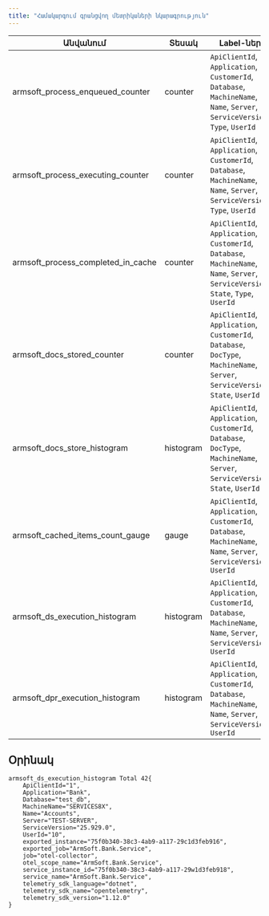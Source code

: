 ```yaml
---
title: "Համակարգում գրանցվող մետրիկաների նկարագրություն" 
---
```


| **Անվանում** | **Տեսակ** | **Label-ներ** | **Նկարագրություն** |
| --- | --- | --- | --- |
| armsoft_process_enqueued_counter | counter | `ApiClientId`, `Application`, `CustomerId`, `Database`, `MachineName`, `Name`, `Server`, `ServiceVersion`, `Type`, `UserId` | Գրանցում է հերթում սպասող երկար տևող հարցումների ([փաստաթղթերի](../../definitions/document.md) [գրանցում](../../definitions/document/Store.md)/[հեռացում](../../definitions/document/Delete.md), [տվյալների աղբյուրների](../../definitions/ds.md), [DPR](../../definitions/dpr.md)-ների կատարում) քանակը։ <br> Կիրառելի է [OTLPPROCMETERENABLED](parameters.md#otlpprocmeterenabled) պարամետրի **true** արժեքի դեպքում։ |
| armsoft_process_executing_counter | counter | `ApiClientId`, `Application`, `CustomerId`, `Database`, `MachineName`, `Name`, `Server`, `ServiceVersion`, `Type`, `UserId` | Գրանցում է կատարվող երկար տևող հարցումների ([փաստաթղթերի](../../definitions/document.md) [գրանցում](../../definitions/document/Store.md)/[հեռացում](../../definitions/document/Delete.md), [տվյալների աղբյուրների](../../definitions/ds.md), [DPR](../../definitions/dpr.md)-ների կատարում) քանակը։ <br> Կիրառելի է [OTLPPROCMETERENABLED](parameters.md#otlpprocmeterenabled) պարամետրի **true** արժեքի դեպքում։ |
| armsoft_process_completed_in_cache | counter | `ApiClientId`, `Application`, `CustomerId`, `Database`, `MachineName`, `Name`, `Server`, `ServiceVersion`, `State`, `Type`, `UserId` | Գրանցում է ավարտված երկար տևող հարցումների ([փաստաթղթերի](../../definitions/document.md) [գրանցում](../../definitions/document/Store.md)/[հեռացում](../../definitions/document/Delete.md), [տվյալների աղբյուրների](../../definitions/ds.md), [DPR](../../definitions/dpr.md)-ների կատարում) քանակը։ <br> Կիրառելի է [OTLPPROCMETERENABLED](parameters.md#otlpprocmeterenabled) պարամետրի **true** արժեքի դեպքում։ |
| armsoft_docs_stored_counter | counter | `ApiClientId`, `Application`, `CustomerId`, `Database`, `DocType`, `MachineName`, `Server`, `ServiceVersion`, `State`, `UserId` | Արձանագրում է համակարգում գրանցված փաստաթղթերի քանակը։ <br> Կիրառելի է [OTLPDOCSMETERENABLED](parameters.md#otlpdocsmeterenabled) պարամետրի **true** արժեքի դեպքում։ |
| armsoft_docs_store_histogram | histogram | `ApiClientId`, `Application`, `CustomerId`, `Database`, `DocType`, `MachineName`, `Server`, `ServiceVersion`, `State`, `UserId` | Արձանագրում է փաստաթղթերի գրանցման տևողությունները։ <br> Կիրառելի է [OTLPDOCSMETERENABLED](parameters.md#otlpdocsmeterenabled) պարամետրի **true** արժեքի դեպքում։ |
| armsoft_cached_items_count_gauge | gauge | `ApiClientId`, `Application`, `CustomerId`, `Database`, `MachineName`, `Name`, `Server`, `ServiceVersion`, `UserId` | Գրանցում է քեշավորվող փաստաթղթերի ([LiteDocument](../LiteDocument.md), [RODocument](../RODocument.md)) քանակը։ Կիրառելի է [OTLP:Metrics:CachedItemsCountEnabled](../../../project/appsettings_json.md#otlp) կոնֆիգուրացիայի **true** արժեքի դեպքում։ |
| armsoft_ds_execution_histogram | histogram | `ApiClientId`, `Application`, `CustomerId`, `Database`, `MachineName`, `Name`, `Server`, `ServiceVersion`, `UserId` | Գրանցում է [տվյալների աղբյուրների](../../definitions/ds.md) կատարման տևողությունները: <br> Կիրառելի է [OTLPDSMETERENABLED](parameters.md#otlpdsmeterenabled) պարամետրի **true** արժեքի դեպքում։ |
| armsoft_dpr_execution_histogram | histogram | `ApiClientId`, `Application`, `CustomerId`, `Database`, `MachineName`, `Name`, `Server`, `ServiceVersion`, `UserId` | Գրանցում է [DPR](../../definitions/dpr.md)-ների կատարման տևողությունները: <br> Կիրառելի է [OTLPDPRMETERENABLED](parameters.md#otlpdprmeterenabled) պարամետրի **true** արժեքի դեպքում։ |

## Օրինակ

```
armsoft_ds_execution_histogram Total 42{
    ApiClientId="1",
    Application="Bank",
    Database="test_db",
    MachineName="SERVICES8X",
    Name="Accounts",
    Server="TEST-SERVER",
    ServiceVersion="25.929.0",
    UserId="10",
    exported_instance="75f0b340-38c3-4ab9-a117-29c1d3feb916",
    exported_job="ArmSoft.Bank.Service",
    job="otel-collector",
    otel_scope_name="ArmSoft.Bank.Service",
    service_instance_id="75f0b340-38c3-4ab9-a117-29w1d3feb918",
    service_name="ArmSoft.Bank.Service",
    telemetry_sdk_language="dotnet",
    telemetry_sdk_name="opentelemetry",
    telemetry_sdk_version="1.12.0"
}
```

